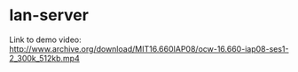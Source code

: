 lan-server
==========


Link to demo video:
http://www.archive.org/download/MIT16.660IAP08/ocw-16.660-iap08-ses1-2_300k_512kb.mp4